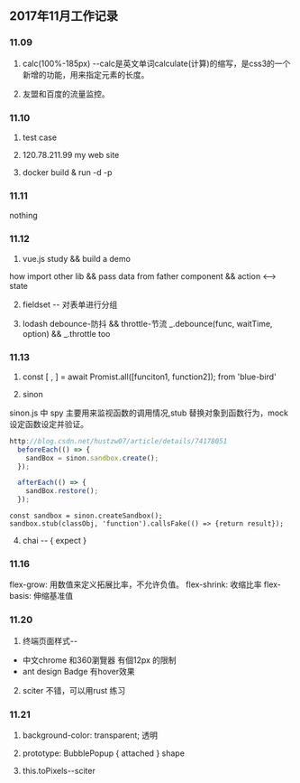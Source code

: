 ## 2017年11月工作记录

### 11.09

1. calc(100%-185px)  --calc是英文单词calculate(计算)的缩写，是css3的一个新增的功能，用来指定元素的长度。

2. 友盟和百度的流量监控。

### 11.10

1. test case

2. 120.78.211.99 my web site 

3. docker build & run -d -p

### 11.11

nothing

### 11.12

1. vue.js study && build a demo

how import other lib && pass data from father component && action <--> state

2. fieldset -- 对表单进行分组

3. lodash debounce-防抖 && throttle-节流 _.debounce(func, waitTime, option) && _.throttle too

### 11.13

1. const [ , ] = await Promist.all([funciton1, function2]);  from 'blue-bird'

2. sinon

sinon.js 中 spy 主要用来监视函数的调用情况,stub 替换对象到函数行为，mock 设定函数设定并验证。

```js
http://blog.csdn.net/hustzw07/article/details/74178051
  beforeEach(() => {
    sandBox = sinon.sandbox.create();
  });

  afterEach(() => {
    sandBox.restore();
  });
```
```
const sandbox = sinon.createSandbox();
sandbox.stub(classObj, 'function').callsFake(() => {return result});

```

4. chai -- { expect }

### 11.16

flex-grow: 用数值来定义拓展比率，不允许负值。
flex-shrink: 收缩比率
flex-basis: 伸缩基准值

### 11.20

1. 终端页面样式--

* 中文chrome 和360瀏覽器 有個12px 的限制
* ant design Badge 有hover效果

2. sciter 不错，可以用rust 练习

### 11.21

1. background-color: transparent; 透明

2. prototype: BubblePopup { attached } shape 

3. this.toPixels--sciter